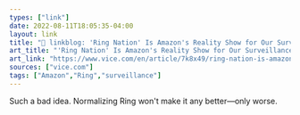 ```yaml
---
types: ["link"]
date: 2022-08-11T18:05:35-04:00
layout: link
title: "🔗 linkblog: 'Ring Nation' Is Amazon's Reality Show for Our Surveillance Dystopia'"
art_title: "'Ring Nation' Is Amazon's Reality Show for Our Surveillance Dystopia"
art_link: "https://www.vice.com/en/article/7k8x49/ring-nation-is-amazons-reality-show-for-our-surveillance-dystopia"
sources: ["vice.com"]
tags: ["Amazon","Ring","surveillance"]
---
```

Such a bad idea. Normalizing Ring won't make it any better—only worse.
 
